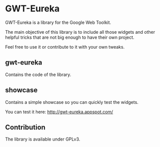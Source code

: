 # GWT-Eureka #

GWT-Eureka is a library for the Google Web Toolkit. 

The main objective of this library is to include all those widgets and other helpful tricks that are not big enough to have their own project.

Feel free to use it or contribute to it with your own tweaks.

## gwt-eureka ##

Contains the code of the library.

## showcase ##

Contains a simple showcase so you can quickly test the widgets.

You can test it here: http://gwt-eureka.appspot.com/

## Contribution ##

The library is available under GPLv3.